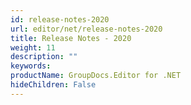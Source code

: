 ```yaml
---
id: release-notes-2020
url: editor/net/release-notes-2020
title: Release Notes - 2020
weight: 11
description: ""
keywords: 
productName: GroupDocs.Editor for .NET
hideChildren: False
---
```

